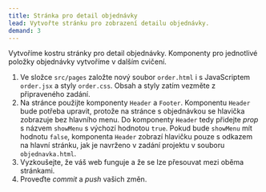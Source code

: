 ```yaml
---
title: Stránka pro detail objednávky
lead: Vytvořte stránku pro zobrazení detailu objednávky.
demand: 3
---
```


Vytvoříme kostru stránky pro detail objednávky. Komponenty pro jednotlivé položky objednávky vytvoříme v dalším cvičení.

1. Ve složce `src/pages` založte nový soubor `order.html` i s JavaScriptem `order.jsx` a styly `order.css`. Obsah a styly zatím vezměte z připraveného zadání.
1. Na stránce použijte komponenty `Header` a `Footer`. Komponentu `Header` bude potřeba upravit, protože na stránce s objednávkou se hlavička zobrazuje bez hlavního menu. Do komponenty `Header` tedy přidejte _prop_ s názvem `showMenu` s výchozí hodnotou `true`. Pokud bude `showMenu` mít hodnotu `false`, komponenta `Header` zobrazí hlavičku pouze s odkazem na hlavní stránku, jak je navrženo v zadání projektu v souboru `objednavka.html`.
1. Vyzkoušejte, že váš web funguje a že se lze přesouvat mezi oběma stránkami.
1. Proveďte _commit_ a _push_ vašich změn.
